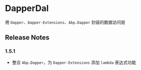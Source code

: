 # DapperDal
用 `Dapper`、`Dapper-Extensions`、`Abp.Dapper` 封装的数据访问层

Release Notes
-------------
### 1.5.1
* 整合 `Abp.Dapper`，为 `Dapper-Extensions` 添加 `lambda` 表达式功能
